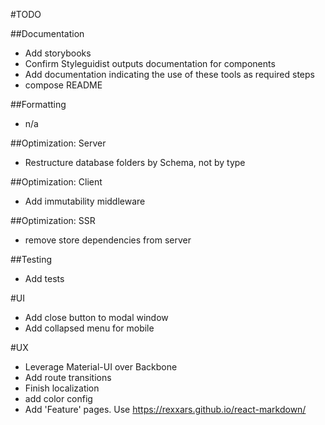 #TODO

##Documentation

- Add storybooks
- Confirm Styleguidist outputs documentation for components
- Add documentation indicating the use of these tools as required steps
- compose README

##Formatting
- n/a

##Optimization: Server
- Restructure database folders by Schema, not by type

##Optimization: Client
- Add immutability middleware

##Optimization: SSR
- remove store dependencies from server

##Testing
- Add tests

#UI
- Add close button to modal window 
- Add collapsed menu for mobile

#UX
- Leverage Material-UI over Backbone
- Add route transitions
- Finish localization
- add color config
- Add 'Feature' pages. Use https://rexxars.github.io/react-markdown/




